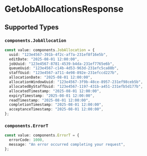 # GetJobAllocationsResponse


## Supported Types

### `components.JobAllocation`

```typescript
const value: components.JobAllocation = {
  uuid: "123e4567-391b-4f2c-af7a-231ef8f16e5b",
  editDate: "2025-08-01 12:00:00",
  jobUuid: "123e4567-8781-4539-b4da-231ef7765e6b",
  queueUuid: "123e4567-c14b-4d53-963d-231efc5ca88b",
  staffUuid: "123e4567-a711-4e98-892e-231efccd227b",
  allocationDate: "2025-08-01 12:00:00",
  allocationWindowUuid: "123e4567-3f9b-48ce-8957-231ef98ceb5b",
  allocatedByStaffUuid: "123e4567-1197-431b-a451-231efb5d177b",
  allocatedTimestamp: "2025-08-01 12:00:00",
  expiryTimestamp: "2025-08-01 12:00:00",
  readTimestamp: "2025-08-01 12:00:00",
  completionTimestamp: "2025-08-01 12:00:00",
  acceptanceTimestamp: "2025-08-01 12:00:00",
};
```

### `components.ErrorT`

```typescript
const value: components.ErrorT = {
  errorCode: 1000,
  message: "An error occurred completing your request",
};
```

